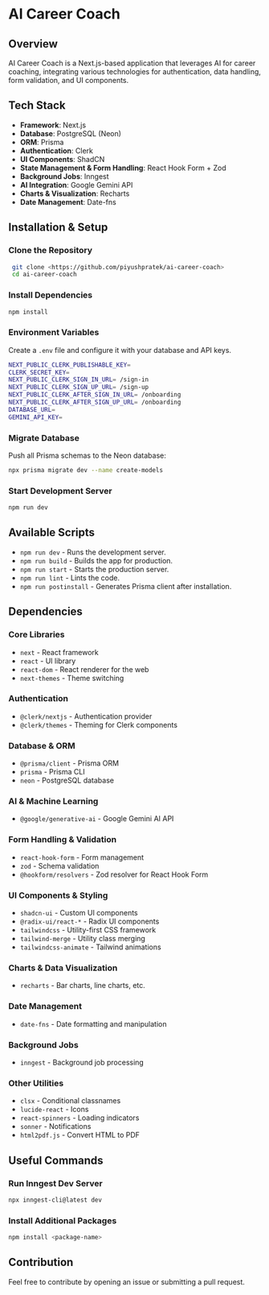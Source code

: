 # AI Career Coach

## Overview

AI Career Coach is a Next.js-based application that leverages AI for career coaching, integrating various technologies for authentication, data handling, form validation, and UI components.

## Tech Stack

- **Framework**: Next.js
- **Database**: PostgreSQL (Neon)
- **ORM**: Prisma
- **Authentication**: Clerk
- **UI Components**: ShadCN
- **State Management & Form Handling**: React Hook Form + Zod
- **Background Jobs**: Inngest
- **AI Integration**: Google Gemini API
- **Charts & Visualization**: Recharts
- **Date Management**: Date-fns

## Installation & Setup

### Clone the Repository

```sh
 git clone <https://github.com/piyushpratek/ai-career-coach>
 cd ai-career-coach
```

### Install Dependencies

```sh
npm install
```

### Environment Variables

Create a `.env` file and configure it with your database and API keys.

```sh
NEXT_PUBLIC_CLERK_PUBLISHABLE_KEY=
CLERK_SECRET_KEY=
NEXT_PUBLIC_CLERK_SIGN_IN_URL= /sign-in
NEXT_PUBLIC_CLERK_SIGN_UP_URL= /sign-up
NEXT_PUBLIC_CLERK_AFTER_SIGN_IN_URL= /onboarding
NEXT_PUBLIC_CLERK_AFTER_SIGN_UP_URL= /onboarding
DATABASE_URL=
GEMINI_API_KEY=
```

### Migrate Database

Push all Prisma schemas to the Neon database:

```sh
npx prisma migrate dev --name create-models
```

### Start Development Server

```sh
npm run dev
```

## Available Scripts

- `npm run dev` - Runs the development server.
- `npm run build` - Builds the app for production.
- `npm run start` - Starts the production server.
- `npm run lint` - Lints the code.
- `npm run postinstall` - Generates Prisma client after installation.

## Dependencies

### Core Libraries

- `next` - React framework
- `react` - UI library
- `react-dom` - React renderer for the web
- `next-themes` - Theme switching

### Authentication

- `@clerk/nextjs` - Authentication provider
- `@clerk/themes` - Theming for Clerk components

### Database & ORM

- `@prisma/client` - Prisma ORM
- `prisma` - Prisma CLI
- `neon` - PostgreSQL database

### AI & Machine Learning

- `@google/generative-ai` - Google Gemini AI API

### Form Handling & Validation

- `react-hook-form` - Form management
- `zod` - Schema validation
- `@hookform/resolvers` - Zod resolver for React Hook Form

### UI Components & Styling

- `shadcn-ui` - Custom UI components
- `@radix-ui/react-*` - Radix UI components
- `tailwindcss` - Utility-first CSS framework
- `tailwind-merge` - Utility class merging
- `tailwindcss-animate` - Tailwind animations

### Charts & Data Visualization

- `recharts` - Bar charts, line charts, etc.

### Date Management

- `date-fns` - Date formatting and manipulation

### Background Jobs

- `inngest` - Background job processing

### Other Utilities

- `clsx` - Conditional classnames
- `lucide-react` - Icons
- `react-spinners` - Loading indicators
- `sonner` - Notifications
- `html2pdf.js` - Convert HTML to PDF

## Useful Commands

### Run Inngest Dev Server

```sh
npx inngest-cli@latest dev
```

### Install Additional Packages

```sh
npm install <package-name>
```

## Contribution

Feel free to contribute by opening an issue or submitting a pull request.
